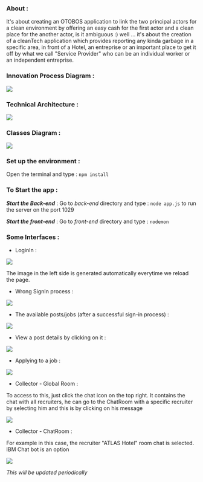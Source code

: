 ### About : 
It's about creating an OTOBOS application to link the two principal actors for a clean environment by offering an easy cash for the first actor and a clean place for the another actor, is it ambiguous :) well ... it's about the creation of a cleanTech application which provides reporting any kinda garbage in a specific area, in front of a Hotel, an entreprise or an important place to get it off by what we call "Service Provider" who can be an individual worker or an independent entreprise.
### Innovation Process Diagram : 

![](readme_media/bpmn.png)

### Technical Architecture :

![](readme_media/technical_architecture.png)

### Classes Diagram : 

![](readme_media/classes_diagram.png)

### Set up the environment : 
Open the terminal and type : `` npm install ``

### To Start the app : 
***Start the Back-end*** :
Go to _back-end_ directory and type : ``node app.js`` to run the server on the port 1029

***Start the front-end*** : 
Go to _front-end_ directory and type : `` nodemon ``

### Some Interfaces :
- LoginIn :


![](readme_media/auth1.png)

The image in the left side is generated automatically everytime we reload the page.

- Wrong SignIn process : 

![](readme_media/badSignIn.png)

- The available posts/jobs (after a successful sign-in process) : 

![](readme_media/posts0.png)

- View a post details by clicking on it : 

![](readme_media/post_details.png)

- Applying to a job : 

![](readme_media/apply_post.png)

- Collector - Global Room : 

To access to this, just click the chat icon on the top right.
It contains the chat with all recruiters, he can go to the ChatRoom with a specific recruiter by selecting him and this is by clicking on his message

![](readme_media/global_chat.png)

- Collector - ChatRoom : 

For example in this case, the recruiter "ATLAS Hotel" room chat is selected. IBM Chat bot is an option

![](readme_media/ChatRoom2.png)

_This will be updated periodically_
